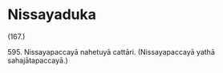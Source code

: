 # Nissayaduka

(167.)

595\. Nissayapaccayā nahetuyā cattāri. (Nissayapaccayā yathā sahajātapaccayā.)
